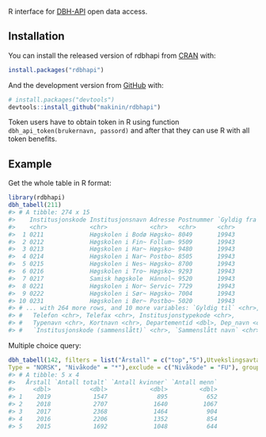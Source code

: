 
<!-- README.md is generated from README.Rmd. Please edit that file -->

<!-- badges: start -->

<!-- badges: end -->

R interface for [DBH-API](https://dbh.nsd.uib.no/tjenester.action) open
data access.

## Installation

You can install the released version of rdbhapi from
[CRAN](https://CRAN.R-project.org) with:

``` r
install.packages("rdbhapi")
```

And the development version from [GitHub](https://github.com/) with:

``` r
# install.packages("devtools")
devtools::install_github("makinin/rdbhapi")
```

Token users have to obtain token in R using function
`dbh_api_token(brukernavn, passord)` and after that they can use R with
all token benefits.

## Example

Get the whole table in R format:

``` r
library(rdbhapi)
dbh_tabell(211)
#> # A tibble: 274 x 15
#>    Institusjonskode Institusjonsnavn Adresse Postnummer `Gyldig fra`
#>    <chr>            <chr>            <chr>   <chr>      <chr>       
#>  1 0211             Høgskolen i Bodø Høgsko~ 8049       19943       
#>  2 0212             Høgskolen i Fin~ Follum~ 9509       19943       
#>  3 0213             Høgskolen i Har~ Høgsko~ 9480       19943       
#>  4 0214             Høgskolen i Nar~ Postbo~ 8505       19943       
#>  5 0215             Høgskolen i Nes~ Høgsko~ 8700       19943       
#>  6 0216             Høgskolen i Tro~ Høgsko~ 9293       19943       
#>  7 0217             Samisk høgskole  Hánnol~ 9520       19943       
#>  8 0221             Høgskolen i Nor~ Servic~ 7729       19943       
#>  9 0222             Høgskolen i Sør~ Høgsko~ 7004       19943       
#> 10 0231             Høgskolen i Ber~ Postbo~ 5020       19943       
#> # ... with 264 more rows, and 10 more variables: `Gyldig til` <chr>,
#> #   Telefon <chr>, Telefax <chr>, Institusjonstypekode <chr>,
#> #   Typenavn <chr>, Kortnavn <chr>, Departementid <dbl>, Dep_navn <chr>,
#> #   `Institusjonskode (sammenslått)` <chr>, `Sammenslått navn` <chr>
```

Multiple choice query:

``` r
dbh_tabell(142, filters = list("Årstall" = c("top","5"),Utvekslingsavtale = "ERASMUS+", 
Type = "NORSK", "Nivåkode" = "*"),exclude = c("Nivåkode" = "FU"), group_by = "Årstall")
#> # A tibble: 5 x 4
#>   Årstall `Antall totalt` `Antall kvinner` `Antall menn`
#>     <dbl>           <dbl>            <dbl>         <dbl>
#> 1    2019            1547              895           652
#> 2    2018            2707             1640          1067
#> 3    2017            2368             1464           904
#> 4    2016            2206             1352           854
#> 5    2015            1692             1048           644
```
